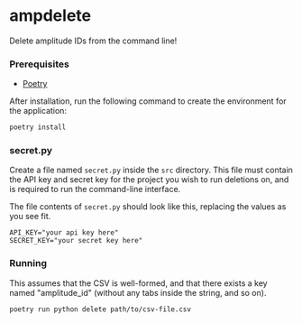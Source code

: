 # ampdelete

Delete amplitude IDs from the command line!

### Prerequisites

- [Poetry](https://python-poetry.org/docs/#installation)

After installation, run the following command to create the environment for the application:

```bash
poetry install
```

### secret.py

Create a file named `secret.py` inside the `src` directory.
This file must contain the API key and secret key for the project you wish to run deletions on, and is required to run the command-line interface.

The file contents of `secret.py` should look like this, replacing the values as you see fit.

```
API_KEY="your api key here"
SECRET_KEY="your secret key here"
```

### Running

This assumes that the CSV is well-formed, and that there exists a key named "amplitude_id" (without any tabs inside the string, and so on).

```bash
poetry run python delete path/to/csv-file.csv
```